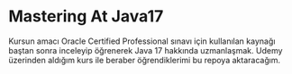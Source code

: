 # Mastering At Java17
 Kursun amacı Oracle Certified Professional sınavı için kullanılan kaynağı baştan sonra inceleyip öğrenerek Java 17 hakkında uzmanlaşmak. Udemy üzerinden aldığım kurs ile beraber öğrendiklerimi bu repoya aktaracağım.
